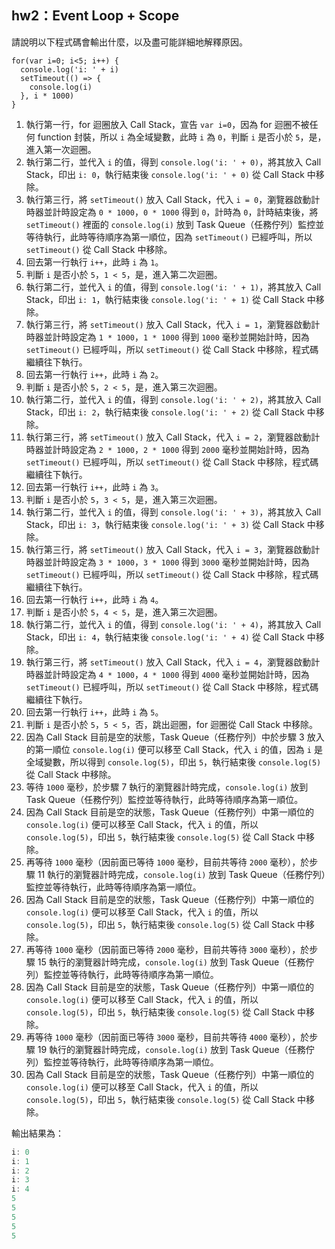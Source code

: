 ## hw2：Event Loop + Scope
請說明以下程式碼會輸出什麼，以及盡可能詳細地解釋原因。
```javascript=
for(var i=0; i<5; i++) {
  console.log('i: ' + i)
  setTimeout(() => {
    console.log(i)
  }, i * 1000)
}
```
1. 執行第一行，for 迴圈放入 Call Stack，宣告 `var i=0`，因為 for 迴圈不被任何 function 封裝，所以 `i` 為全域變數，此時 `i` 為 `0`，判斷 `i` 是否小於 `5`，是，進入第一次迴圈。
2. 執行第二行，並代入 `i` 的值，得到 `console.log('i: ' + 0)`，將其放入 Call Stack，印出 `i: 0`，執行結束後 `console.log('i: ' + 0)` 從 Call Stack 中移除。
3. 執行第三行，將 `setTimeout()` 放入 Call Stack，代入 `i = 0`，瀏覽器啟動計時器並計時設定為 `0 * 1000`，`0 * 1000` 得到 `0`，計時為 `0`，計時結束後，將 `setTimeout()` 裡面的 `console.log(i)` 放到 Task Queue（任務佇列）監控並等待執行，此時等待順序為第一順位，因為 `setTimeout()` 已經呼叫，所以 `setTimeout()` 從 Call Stack 中移除。
4. 回去第一行執行 `i++`，此時 `i` 為 `1`。
5. 判斷 `i` 是否小於 `5`，`1 < 5`，是，進入第二次迴圈。
6. 執行第二行，並代入 `i` 的值，得到 `console.log('i: ' + 1)`，將其放入 Call Stack，印出 `i: 1`，執行結束後 `console.log('i: ' + 1)` 從 Call Stack 中移除。
7. 執行第三行，將 `setTimeout()` 放入 Call Stack，代入 `i = 1`，瀏覽器啟動計時器並計時設定為 `1 * 1000`，`1 * 1000` 得到 `1000` 毫秒並開始計時，因為 `setTimeout()` 已經呼叫，所以 `setTimeout()` 從 Call Stack 中移除，程式碼繼續往下執行。
8. 回去第一行執行 `i++`，此時 `i` 為 `2`。
9. 判斷 `i` 是否小於 `5`，`2 < 5`，是，進入第三次迴圈。
10. 執行第二行，並代入 `i` 的值，得到 `console.log('i: ' + 2)`，將其放入 Call Stack，印出 `i: 2`，執行結束後 `console.log('i: ' + 2)` 從 Call Stack 中移除。
11. 執行第三行，將 `setTimeout()` 放入 Call Stack，代入 `i = 2`，瀏覽器啟動計時器並計時設定為 `2 * 1000`，`2 * 1000` 得到 `2000` 毫秒並開始計時，因為 `setTimeout()` 已經呼叫，所以 `setTimeout()` 從 Call Stack 中移除，程式碼繼續往下執行。
12. 回去第一行執行 `i++`，此時 `i` 為 `3`。
13. 判斷 `i` 是否小於 `5`，`3 < 5`，是，進入第三次迴圈。
14. 執行第二行，並代入 `i` 的值，得到 `console.log('i: ' + 3)`，將其放入 Call Stack，印出 `i: 3`，執行結束後 `console.log('i: ' + 3)` 從 Call Stack 中移除。
15. 執行第三行，將 `setTimeout()` 放入 Call Stack，代入 `i = 3`，瀏覽器啟動計時器並計時設定為 `3 * 1000`，`3 * 1000` 得到 `3000` 毫秒並開始計時，因為 `setTimeout()` 已經呼叫，所以 `setTimeout()` 從 Call Stack 中移除，程式碼繼續往下執行。
16. 回去第一行執行 `i++`，此時 `i` 為 `4`。
17. 判斷 `i` 是否小於 `5`，`4 < 5`，是，進入第三次迴圈。
18. 執行第二行，並代入 `i` 的值，得到 `console.log('i: ' + 4)`，將其放入 Call Stack，印出 `i: 4`，執行結束後 `console.log('i: ' + 4)` 從 Call Stack 中移除。
19. 執行第三行，將 `setTimeout()` 放入 Call Stack，代入 `i = 4`，瀏覽器啟動計時器並計時設定為 `4 * 1000`，`4 * 1000` 得到 `4000` 毫秒並開始計時，因為 `setTimeout()` 已經呼叫，所以 `setTimeout()` 從 Call Stack 中移除，程式碼繼續往下執行。
20. 回去第一行執行 `i++`，此時 `i` 為 `5`。
21. 判斷 `i` 是否小於 `5`，`5 < 5`，否，跳出迴圈，for 迴圈從 Call Stack 中移除。
22. 因為 Call Stack 目前是空的狀態，Task Queue（任務佇列）中於步驟 3 放入的第一順位 `console.log(i)` 便可以移至 Call Stack，代入 `i` 的值，因為 `i` 是全域變數，所以得到 `console.log(5)`，印出 `5`，執行結束後 `console.log(5)` 從 Call Stack 中移除。
23. 等待 `1000` 毫秒，於步驟 7 執行的瀏覽器計時完成，`console.log(i)` 放到 Task Queue（任務佇列）監控並等待執行，此時等待順序為第一順位。
24. 因為 Call Stack 目前是空的狀態，Task Queue（任務佇列）中第一順位的 `console.log(i)` 便可以移至 Call Stack，代入 `i` 的值，所以 `console.log(5)`，印出 `5`，執行結束後 `console.log(5)` 從 Call Stack 中移除。
25. 再等待 `1000` 毫秒（因前面已等待 `1000` 毫秒，目前共等待 `2000` 毫秒），於步驟 11 執行的瀏覽器計時完成，`console.log(i)` 放到 Task Queue（任務佇列）監控並等待執行，此時等待順序為第一順位。
26. 因為 Call Stack 目前是空的狀態，Task Queue（任務佇列）中第一順位的 `console.log(i)` 便可以移至 Call Stack，代入 `i` 的值，所以 `console.log(5)`，印出 `5`，執行結束後 `console.log(5)` 從 Call Stack 中移除。
27. 再等待 `1000` 毫秒（因前面已等待 `2000` 毫秒，目前共等待 `3000` 毫秒），於步驟 15 執行的瀏覽器計時完成，`console.log(i)` 放到 Task Queue（任務佇列）監控並等待執行，此時等待順序為第一順位。
28. 因為 Call Stack 目前是空的狀態，Task Queue（任務佇列）中第一順位的 `console.log(i)` 便可以移至 Call Stack，代入 `i` 的值，所以 `console.log(5)`，印出 `5`，執行結束後 `console.log(5)` 從 Call Stack 中移除。
29. 再等待 `1000` 毫秒（因前面已等待 `3000` 毫秒，目前共等待 `4000` 毫秒），於步驟 19 執行的瀏覽器計時完成，`console.log(i)` 放到 Task Queue（任務佇列）監控並等待執行，此時等待順序為第一順位。
30. 因為 Call Stack 目前是空的狀態，Task Queue（任務佇列）中第一順位的 `console.log(i)` 便可以移至 Call Stack，代入 `i` 的值，所以 `console.log(5)`，印出 `5`，執行結束後 `console.log(5)` 從 Call Stack 中移除。

輸出結果為：
```javascript
i: 0
i: 1
i: 2
i: 3
i: 4
5
5
5
5
5
```